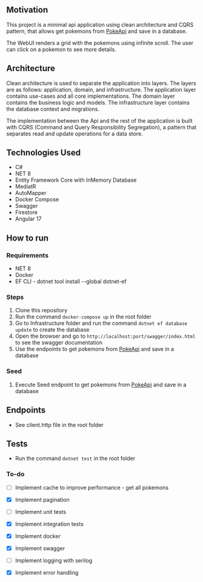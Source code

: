 ## Motivation

This project is a minimal api application using clean architecture and CQRS pattern, that allows get pokemons from [PokeApi](https://pokeapi.co/) and save in a database.

The WebUI renders a grid with the pokemons using infinite scroll. The user can click on a pokemon to see more details.

## Architecture

Clean architecture is used to separate the application into layers. The layers are as follows: application, domain, and infrastructure. The application layer contains use-cases and all core implementations. The domain layer contains the business logic and
models. The infrastructure layer contains the database context and migrations.

The implementation between the Api and the rest of the application is built with CQRS (Command and Query Responsibility Segregation), a pattern that separates read and update operations for a data store.

## Technologies Used
- C#
- NET 8
- Entity Framework Core with InMemory Database
- MediatR
- AutoMapper
- Docker Compose
- Swagger
- Firestore
- Angular 17

## How to run

### Requirements
- NET 8
- Docker
- EF CLI - dotnet tool install --global dotnet-ef

### Steps
1. Clone this repository
2. Run the command `docker-compose up` in the root folder
3. Go to Infrastructure folder and run the command `dotnet ef database update` to create the database
4. Open the browser and go to `http://localhost:port/swagger/index.html` to see the swagger documentation
5. Use the endpoints to get pokemons from [PokeApi](https://pokeapi.co/) and save in a database

### Seed
1. Execute Seed endpoint to get pokemons from [PokeApi](https://pokeapi.co/) and save in a database

## Endpoints
- See client.http file in the root folder

## Tests
- Run the command `dotnet test` in the root folder

### To-do
- [ ] Implement cache to improve performance - get all pokemons
- [x] Implement pagination
- [ ] Implement unit tests
- [x] Implement integration tests
- [x] Implement docker
- [x] Implement swagger
- [ ] Implement logging with serilog
- [x] Implement error handling




